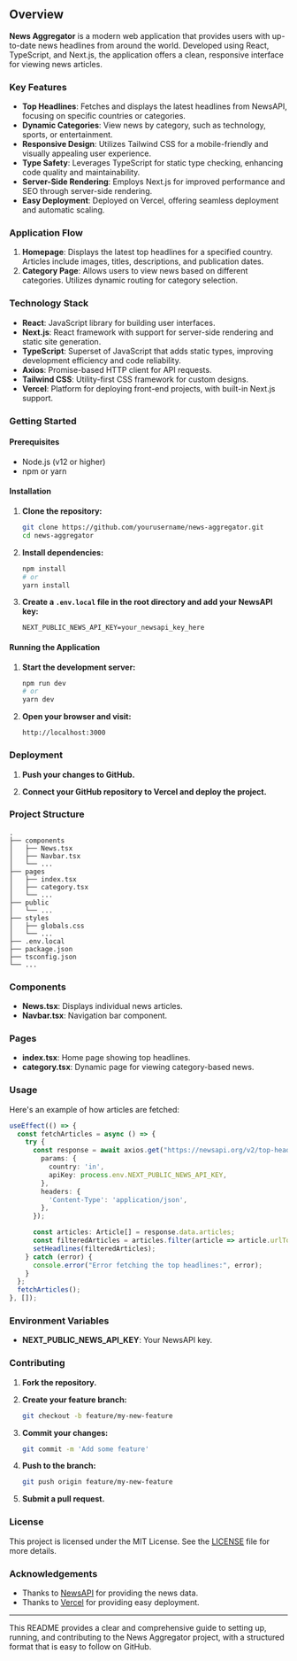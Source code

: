 
## Overview

**News Aggregator** is a modern web application that provides users with up-to-date news headlines from around the world. Developed using React, TypeScript, and Next.js, the application offers a clean, responsive interface for viewing news articles. 

### Key Features

- **Top Headlines**: Fetches and displays the latest headlines from NewsAPI, focusing on specific countries or categories.
- **Dynamic Categories**: View news by category, such as technology, sports, or entertainment.
- **Responsive Design**: Utilizes Tailwind CSS for a mobile-friendly and visually appealing user experience.
- **Type Safety**: Leverages TypeScript for static type checking, enhancing code quality and maintainability.
- **Server-Side Rendering**: Employs Next.js for improved performance and SEO through server-side rendering.
- **Easy Deployment**: Deployed on Vercel, offering seamless deployment and automatic scaling.

### Application Flow

1. **Homepage**: Displays the latest top headlines for a specified country. Articles include images, titles, descriptions, and publication dates.
2. **Category Page**: Allows users to view news based on different categories. Utilizes dynamic routing for category selection.

### Technology Stack

- **React**: JavaScript library for building user interfaces.
- **Next.js**: React framework with support for server-side rendering and static site generation.
- **TypeScript**: Superset of JavaScript that adds static types, improving development efficiency and code reliability.
- **Axios**: Promise-based HTTP client for API requests.
- **Tailwind CSS**: Utility-first CSS framework for custom designs.
- **Vercel**: Platform for deploying front-end projects, with built-in Next.js support.

### Getting Started

#### Prerequisites

- Node.js (v12 or higher)
- npm or yarn

#### Installation

1. **Clone the repository:**

   ```bash
   git clone https://github.com/yourusername/news-aggregator.git
   cd news-aggregator
   ```

2. **Install dependencies:**

   ```bash
   npm install
   # or
   yarn install
   ```

3. **Create a `.env.local` file in the root directory and add your NewsAPI key:**

   ```env
   NEXT_PUBLIC_NEWS_API_KEY=your_newsapi_key_here
   ```

#### Running the Application

1. **Start the development server:**

   ```bash
   npm run dev
   # or
   yarn dev
   ```

2. **Open your browser and visit:**

   ```
   http://localhost:3000
   ```

### Deployment

1. **Push your changes to GitHub.**

2. **Connect your GitHub repository to Vercel and deploy the project.**

### Project Structure

```
.
├── components
│   ├── News.tsx
│   ├── Navbar.tsx
│   └── ...
├── pages
│   ├── index.tsx
│   ├── category.tsx
│   └── ...
├── public
│   └── ...
├── styles
│   ├── globals.css
│   └── ...
├── .env.local
├── package.json
├── tsconfig.json
└── ...
```

### Components

- **News.tsx**: Displays individual news articles.
- **Navbar.tsx**: Navigation bar component.

### Pages

- **index.tsx**: Home page showing top headlines.
- **category.tsx**: Dynamic page for viewing category-based news.

### Usage

Here's an example of how articles are fetched:

```typescript
useEffect(() => {
  const fetchArticles = async () => {
    try {
      const response = await axios.get("https://newsapi.org/v2/top-headlines", {
        params: {
          country: 'in',
          apiKey: process.env.NEXT_PUBLIC_NEWS_API_KEY,
        },
        headers: {
          'Content-Type': 'application/json',
        },
      });

      const articles: Article[] = response.data.articles;
      const filteredArticles = articles.filter(article => article.urlToImage !== null).slice(0, 10);
      setHeadlines(filteredArticles);
    } catch (error) {
      console.error("Error fetching the top headlines:", error);
    }
  };
  fetchArticles();
}, []);
```

### Environment Variables

- **NEXT_PUBLIC_NEWS_API_KEY**: Your NewsAPI key.

### Contributing

1. **Fork the repository.**

2. **Create your feature branch:**

   ```bash
   git checkout -b feature/my-new-feature
   ```

3. **Commit your changes:**

   ```bash
   git commit -m 'Add some feature'
   ```

4. **Push to the branch:**

   ```bash
   git push origin feature/my-new-feature
   ```

5. **Submit a pull request.**

### License

This project is licensed under the MIT License. See the [LICENSE](LICENSE) file for more details.

### Acknowledgements

- Thanks to [NewsAPI](https://newsapi.org/) for providing the news data.
- Thanks to [Vercel](https://vercel.com/) for providing easy deployment.

---

This README provides a clear and comprehensive guide to setting up, running, and contributing to the News Aggregator project, with a structured format that is easy to follow on GitHub.